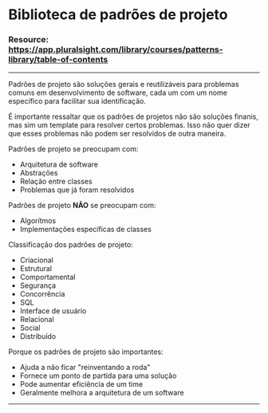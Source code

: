 # Biblioteca de padrões de projeto

### Resource: https://app.pluralsight.com/library/courses/patterns-library/table-of-contents

***

Padrões de projeto são soluções gerais e reutilizáveis para problemas comuns em desenvolvimento de software, cada um com um nome específico para facilitar sua identificação.

É importante ressaltar que os padrões de projetos não são soluções finanis, mas sim um template para resolver certos problemas. Isso não quer dizer que esses problemas não podem ser resolvidos de outra maneira.

Padrões de projeto se preocupam com:

* Arquitetura de software
* Abstrações
* Relação entre classes
* Problemas que já foram resolvidos

Padrões de projeto **NÃO** se preocupam com:

* Algorítmos
* Implementações específicas de classes

Classificação dos padrões de projeto:

* Criacional
* Estrutural
* Comportamental
* Segurança
* Concorrência
* SQL
* Interface de usuário
* Relacional
* Social
* Distribuído

Porque os padrões de projeto são importantes:

* Ajuda a não ficar "reinventando a roda"
* Fornece um ponto de partida para uma solução
* Pode aumentar eficiência de um time
* Geralmente melhora a arquitetura de um software

***

